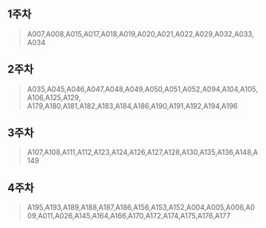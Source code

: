 
## 1주차
> A007,A008,A015,A017,A018,A019,A020,A021,A022,A029,A032,A033,A034
## 2주차
> A035,A045,A046,A047,A048,A049,A050,A051,A052,A094,A104,A105,A106,A125,A129, A179,A180,A181,A182,A183,A184,A186,A190,A191,A192,A194,A196
## 3주차
> A107,A108,A111,A112,A123,A124,A126,A127,A128,A130,A135,A136,A148,A149
## 4주차
> A195,A193,A189,A188,A187,A186,A156,A153,A152,A004,A005,A006,A009,A011,A026,A145,A164,A166,A170,A172,A174,A175,A176,A177
